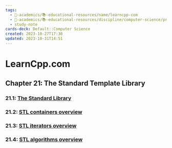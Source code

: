 ```yaml
---
tags:
  - 🔴-academics/📚-educational-resources/name/learncpp-com
  - 🔴-academics/📚-educational-resources/discipline/computer-science/programming-language/cpp
  - study-note
cards-deck: Default::Computer Science
created: 2023-10-27T17:38
updated: 2023-10-31T14:51
---
```


# LearnCpp.com

## Chapter 21꞉ The Standard Template Library


### 21.1: [The Standard Library](https://www.learncpp.com/cpp-tutorial/the-standard-library/)


### 21.2: [STL containers overview](https://www.learncpp.com/cpp-tutorial/stl-containers-overview/)


### 21.3: [STL iterators overview](https://www.learncpp.com/cpp-tutorial/stl-iterators-overview/)


### 21.4: [STL algorithms overview](https://www.learncpp.com/cpp-tutorial/stl-algorithms-overview/)
